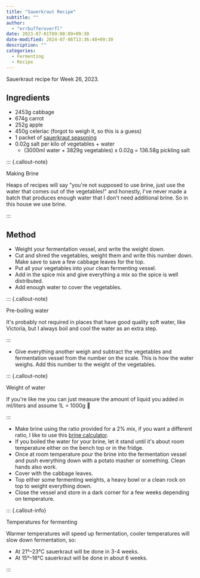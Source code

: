 ```yaml
---
title: "Sauerkraut Recipe"
subtitle: ""
author:
  - "errbufferoverfl"
date: 2023-07-01T09:08:09+09:30
date-modified: 2024-07-06T13:36:48+09:30
description: ""
categories:
  - Fermenting
  - Recipe
---
```


Sauerkraut recipe for Week 26, 2023.

## Ingredients

- 2453g cabbage
- 674g carrot
- 252g apple
- 450g celeriac (forgot to weigh it, so this is a guess)
- 1 packet of [sauerkraut seasoning](https://herbsandspicesaustralia.com/product/pickling-spice-mix-for-cabbage/)
- 0.02g salt per kilo of vegetables + water
  - (3000ml water + 3829g vegetables) x 0.02g = 136.58g pickling salt

::: {.callout-note}

Making Brine

Heaps of recipes will say "you're not supposed to use brine, just use the water that comes out of the vegetables!" and honestly, I've never made a batch that produces enough water that I don't need additional brine. So in this house we use brine.

:::

## Method

- Weight your fermentation vessel, and write the weight down.
- Cut and shred the vegetables, weight them and write this number down. Make save to save a few cabbage leaves for the top.
- Put all your vegetables into your clean fermenting vessel.
- Add in the spice mix and give everything a mix so the spice is well distributed.
- Add enough water to cover the vegetables.

::: {.callout-note}

Pre-boiling water

It's probably not required in places that have good quality soft water, like Victoria, but I always boil and cool the water as an extra step.

:::

- Give everything another weigh and subtract the vegetables and fermentation vessel from the number on the scale. This is how the water weighs. Add this number to the weight of the vegetables.

::: {.callout-note}

Weight of water

If you're like me you can just measure the amount of liquid you added in ml/liters and assume 1L = 1000g 🤷

:::

- Make brine using the ratio provided for a 2% mix, if you want a different ratio, I like to use this [brine calculator](https://hakkobako.com/fermentation-brine-calculator/).
- If you boiled the water for your brine, let it stand until it's about room temperature either on the bench top or in the fridge.
- Once at room temperature pour the brine into the fermentation vessel and push everything down with a potato masher or something. Clean hands also work.
- Cover with the cabbage leaves.
- Top either some fermenting weights, a heavy bowl or a clean rock on top to weight everything down.
- Close the vessel and store in a dark corner for a few weeks depending on temperature.

::: {.callout-info}

Temperatures for fermenting

Warmer temperatures will speed up fermentation, cooler temperatures will slow down fermentation, so:

- At 21°–23°C sauerkraut will be done in 3-4 weeks.
- At 15°–18°C sauerkraut will be done in about 6 weeks.

:::
